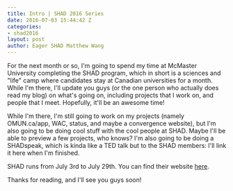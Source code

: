 ```yaml
---
title: Intro | SHAD 2016 Series
date: 2016-07-03 15:44:42 Z
categories:
- shad2016
layout: post
author: Eager SHAD Matthew Wang
---
```


For the next month or so, I'm going to spend my time at McMaster University completing the SHAD program, which in short is a sciences and "life" camp where candidates stay at Canadian universities for a month. While I'm there, I'll update you guys (or the one person who actually does read my blog) on what's going on, including projects that I work on, and people that I meet. Hopefully, it'll be an awesome time!

While I'm there, I'm still going to work on my projects (namely OMUN.ca/app, WAC, status, and maybe a convergence website), but I'm also going to be doing cool stuff with the cool people at SHAD. Maybe I'll be able to preview a few projects, who knows? I'm also going to be doing a SHADspeak, which is kinda like a TED talk but to the SHAD members: I'll link it here when I'm finished.

SHAD runs from July 3rd to July 29th. You can find their website [here](http://shad.ca).

Thanks for reading, and I'll see you guys soon!
